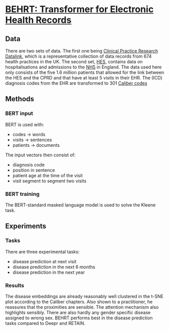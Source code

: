 # [BEHRT: Transformer for Electronic Health Records](https://www.nature.com/articles/s41598-020-62922-y)
## Data
There are two sets of data. The first one being [Clinical Practice Research Datalink](https://www.cprd.com/), which is a representative collection of data records from 674 health practices in the UK.
The second set, [HES](https://digital.nhs.uk/data-and-information/data-tools-and-services/data-services/hospital-episode-statistics), contains data on hospitalisations and admissions to the [NHS](https://www.nhs.uk/) in England.
The data used here only consists of the five 1.6 million patients that allowed for the link between the HES and the CPRD and that have at least 5 visits in their EHR.
The (ICD) diagnosis codes from the EHR are transformed to 301 [Caliber codes](https://www.caliberresearch.org/portal)
## Methods
### BERT input
BERT is used with:
- codes &rightarrow; words
- visits &rightarrow; sentences
- patients &rightarrow; documents

The input vectors then consist of:
- diagnosis code
- position in sentence
- patient age at the time of the visit
- visit segment to segment two visits
### BERT training
The BERT-standard masked language model is used to solve the Kleene task.
## Experiments
### Tasks
There are three experimental tasks:
- disease prediction at next visit
- disease prediction in the next 6 months
- disease prediction in the next year
### Results
The disease embeddings are already reasonably well clustered in the t-SNE plot according to the Caliber chapters. Also shown to a practitioner, he reassures that the proximities are sensible. The attention mechanism also highlights sensibly. There are also hardly any gender specific disease assigned to wrong sex.
BEHRT performs best in the disease prediction tasks compared to Deepr and RETAIN.

